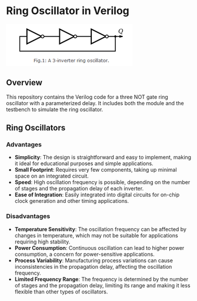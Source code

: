 # Ring Oscillator in Verilog
![Three stage ring oscillator](media/ringosc.png)
## Overview
This repository contains the Verilog code for a three NOT gate ring oscillator with a parameterized delay. It includes both the module and the testbench to simulate the ring oscillator.

## Ring Oscillators

### Advantages
- **Simplicity**: The design is straightforward and easy to implement, making it ideal for educational purposes and simple applications.
- **Small Footprint**: Requires very few components, taking up minimal space on an integrated circuit.
- **Speed**: High oscillation frequency is possible, depending on the number of stages and the propagation delay of each inverter.
- **Ease of Integration**: Easily integrated into digital circuits for on-chip clock generation and other timing applications.

### Disadvantages
- **Temperature Sensitivity**: The oscillation frequency can be affected by changes in temperature, which may not be suitable for applications requiring high stability.
- **Power Consumption**: Continuous oscillation can lead to higher power consumption, a concern for power-sensitive applications.
- **Process Variability**: Manufacturing process variations can cause inconsistencies in the propagation delay, affecting the oscillation frequency.
- **Limited Frequency Range**: The frequency is determined by the number of stages and the propagation delay, limiting its range and making it less flexible than other types of oscillators.
